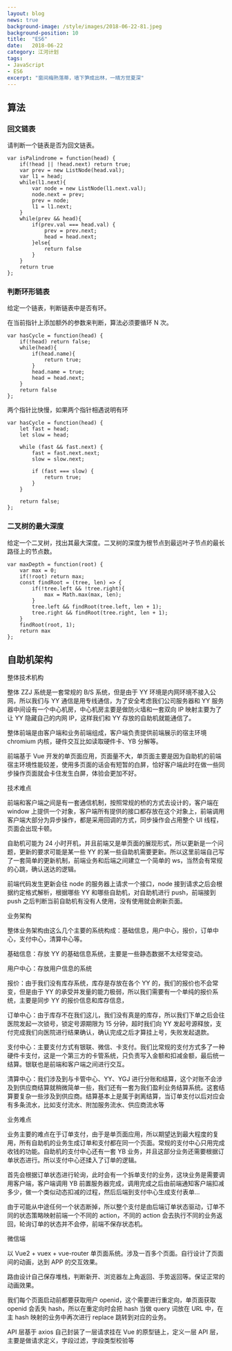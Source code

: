 ```yaml
---
layout: blog
news: true
background-image: /style/images/2018-06-22-81.jpeg
background-position: 10
title:  "ES6"
date:   2018-06-22
category: 江河计划
tags:
- JavaScript
- ES6
excerpt: "窗间梅熟落蒂，墙下笋成出林，一晴方觉夏深"
---
```


## 算法
### 回文链表
请判断一个链表是否为回文链表。

```
var isPalindrome = function(head) {
    if(!head || !head.next) return true;
    var prev = new ListNode(head.val);
    var l1 = head;
    while(l1.next){
        var node = new ListNode(l1.next.val);
        node.next = prev;
        prev = node;
        l1 = l1.next;
    }
    while(prev && head){
        if(prev.val === head.val) {
            prev = prev.next;
            head = head.next;
        }else{
            return false
        }
    }
    return true
};
```

### 判断环形链表

给定一个链表，判断链表中是否有环。

在当前指针上添加额外的参数来判断，算法必须要循环 N 次。
```
var hasCycle = function(head) {
    if(!head) return false;
    while(head){
        if(head.name){
            return true;
        }
        head.name = true;
        head = head.next;
    }
    return false
};
```
两个指针比快慢，如果两个指针相遇说明有环
```
var hasCycle = function(head) {
    let fast = head;
    let slow = head;
    
    while (fast && fast.next) {
        fast = fast.next.next;
        slow = slow.next;
        
        if (fast === slow) {
            return true;
        }
    }
    
    return false;        
};
```

### 二叉树的最大深度
给定一个二叉树，找出其最大深度。二叉树的深度为根节点到最远叶子节点的最长路径上的节点数。

```
var maxDepth = function(root) {
    var max = 0;
    if(!root) return max;
    const findRoot = (tree, len) => {
        if(!tree.left && !tree.right){
            max = Math.max(max, len);            
        }
        tree.left && findRoot(tree.left, len + 1);
        tree.right && findRoot(tree.right, len + 1);
    }
    findRoot(root, 1);
    return max
};
```

## 自助机架构

整体技术机构

整体 ZZJ 系统是一套常规的 B/S 系统，但是由于 YY 环境是内网环境不接入公网，所以我们与 YY 通信是用专线通信，为了安全考虑我们公司服务器和 YY 服务器中间设有一个中心机房，中心机房主要是做防火墙和一套双向 IP 映射主要为了让 YY 隐藏自己的内网 IP，这样我们和 YY 存放的自助机就能通信了。

整体前端是由客户端和业务前端组成，客户端负责提供前端展示的宿主环境 chromium 内核，硬件交互比如读取硬件卡、YB 分解等。

前端基于 Vue 开发的单页面应用，页面量不大，单页面主要是因为自助机的前端宿主环境性能较差，使用多页面的话会有短暂的白屏，恰好客户端此时在做一些同步操作页面就会卡住发生白屏，体验会更加不好。

技术难点

前端和客户端之间是有一套通信机制，按照常规的桥的方式去设计的，客户端在 window 上提供一个对象，客户端所有提供的接口都存放在这个对象上，前端调用客户端大部分为异步操作，都是采用回调的方式，同步操作会占用整个 UI 线程，页面会出现卡顿。

自助机可能为 24 小时开机，并且前端又是单页面的展现形式，所以更新是一个问题，更新的要求可能是某一些 YY 的某一些自助机需要更新。所以这里前端自己写了一套简单的更新机制，前端业务和后端之间建立一个简单的 ws，当然会有常规的心跳，确认送达的逻辑。

前端代码发生更新会往 node 的服务器上请求一个接口，node 接到请求之后会根据约定格式解析，根据哪些 YY 和哪些自助机，对自助机进行 push，前端接到 push 之后判断当前自助机有没有人使用，没有使用就会刷新页面。

业务架构

整体业务架构由这么几个主要的系统构成：基础信息，用户中心，报价，订单中心，支付中心，清算中心等。

基础信息：存放 YY 的基础信息系统，主要是一些静态数据不太经常变动。

用户中心：存放用户信息的系统

报价：由于我们没有库存系统，库存是存放在各个 YY 的，我们的报价也不会常变，但是由于 YY 的承受并发量的能力极弱，所以我们需要有一个单纯的报价系统，主要是同步 YY 的报价信息和库存信息，

订单中心：由于库存不在我们这儿，我们没有真是的库存，所以我们下单之后会往医院发起一次锁号，锁定号源期限为 15 分钟，超时我们向 YY 发起号源释放，支付完成我们向医院进行结果确认，确认完成之后才算挂上号，失败发起退款。

支付中心：主要支付方式有银联、微信、卡支付。我们比常规的支付方式多了一种硬件卡支付，这是一个第三方的卡管系统，只负责写入金额和扣减金额，最后统一结算。银联也是前端和客户端之间进行交互。

清算中心：我们涉及到与卡管中心、YY、YGJ 进行分账和结算，这个对账不会涉及到供应商结算就稍微简单一些，我们还有一套为我们盈利业务结算系统。这套结算要复杂一些涉及到供应商。结算基本上是属于剥离结算，当订单支付以后对应会有多条流水，比如支付流水、附加服务流水、供应商流水等

业务难点

业务主要的难点在于订单支付，由于是单页面应用，所以期望达到最大程度的复用，所有自助机的业务生成订单和支付都在同一个页面。常规的支付中心只用完成收钱的功能。自助机的支付中心还有一套 YB 业务，并且这部分业务还需要根据订单状态进行。所以支付中心还揉入了订单的逻辑。

首先会根据订单状态进行轮询，此时会有一个拆单支付的业务，这块业务是需要调用客户端，客户端调用 YB 前置服务器完成，调用完成之后由前端通知客户端扣减多少，做一个类似动态扣减的过程，然后后端到支付中心生成支付表单...

由于可能从中途任何一个状态断掉，所以整个支付是由后端订单状态驱动，订单不同的状态策略映射前端一个不同的 action，不同的 action 会去执行不同的业务返回，轮询订单的状态并不会停，前端不保存状态机。

微信端

以 Vue2 + vuex + vue-router 单页面系统。涉及一百多个页面。自行设计了页面间的动画，达到 APP 的交互效果。

路由设计自己保存堆栈，判断新开、浏览器左上角返回、手势返回等。保证正常的动画效果。

我们每个页面启动前都要获取用户 openid，这个需要进行重定向，单页面获取 openid 会丢失 hash，所以在重定向时会把 hash 当做 query 词放在 URL 中，在主 hash 映射的业务中再次进行 replace 跳转到对应的业务。

API 层基于 axios 自己封装了一层请求挂在 Vue 的原型链上，定义一层 API 层，主要是做请求定义，字段过滤，字段类型校验等